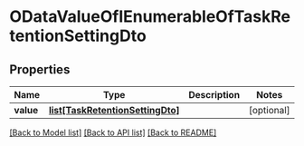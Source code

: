 # ODataValueOfIEnumerableOfTaskRetentionSettingDto

## Properties
Name | Type | Description | Notes
------------ | ------------- | ------------- | -------------
**value** | [**list[TaskRetentionSettingDto]**](TaskRetentionSettingDto.md) |  | [optional] 

[[Back to Model list]](../README.md#documentation-for-models) [[Back to API list]](../README.md#documentation-for-api-endpoints) [[Back to README]](../README.md)


